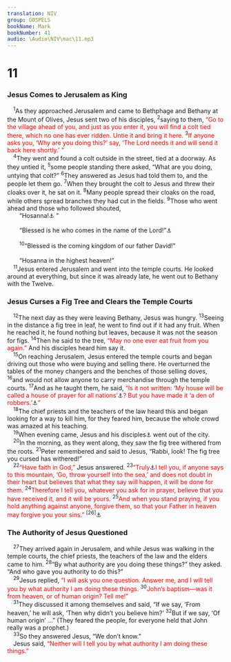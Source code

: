 ```yaml
---
translation: NIV
group: GOSPELS
bookName: Mark 
bookNumber: 41
audio: \Audio\NIV\mac\11.mp3
---
```


<div class="title"><h1>11</h1><h3>Jesus Comes to Jerusalem as King </h3></div>
<span class="verse mac_11_1"> <sup>1</sup>As they approached Jerusalem and came to Bethphage and Bethany at the Mount of Olives, Jesus sent two of his disciples, </span>
<span class="verse mac_11_2"><sup>2</sup>saying to them, <font color="red">“Go to the village ahead of you, and just as you enter it, you will find a colt tied there, which no one has ever ridden. Untie it and bring it here.</font></span>
<span class="verse mac_11_3"><sup>3</sup><font color="red">If anyone asks you, ‘Why are you doing this?’ say, ‘The Lord needs it and will send it back here shortly.’ ”</font><br/></span>
<span class="verse mac_11_4"> <sup>4</sup>They went and found a colt outside in the street, tied at a doorway. As they untied it, </span>
<span class="verse mac_11_5"><sup>5</sup>some people standing there asked, “What are you doing, untying that colt?” </span>
<span class="verse mac_11_6"><sup>6</sup>They answered as Jesus had told them to, and the people let them go. </span>
<span class="verse mac_11_7"><sup>7</sup>When they brought the colt to Jesus and threw their cloaks over it, he sat on it. </span>
<span class="verse mac_11_8"><sup>8</sup>Many people spread their cloaks on the road, while others spread branches they had cut in the fields. </span>
<span class="verse mac_11_9"><sup>9</sup>Those who went ahead and those who followed shouted, <br/>  “Hosanna!<a data-toggle="tooltip" data-placement="bottom" title="A Hebrew expression meaning “Save!” which became an exclamation of praise; also in verse 10">⚓</a> ” <br/><br/>  “Blessed is he who comes in the name of the Lord!”<a data-toggle="tooltip" data-placement="bottom" title="Psalm 118:25,26">⚓</a><br/><br/></span>
<span class="verse mac_11_10">  <sup>10</sup>“Blessed is the coming kingdom of our father David!” <br/><br/>  “Hosanna in the highest heaven!” <br/></span>
<span class="verse mac_11_11"> <sup>11</sup>Jesus entered Jerusalem and went into the temple courts. He looked around at everything, but since it was already late, he went out to Bethany with the Twelve. <br/></span>
<div class="title"><h3>Jesus Curses a Fig Tree and Clears the Temple Courts </h3></div>
<span class="verse mac_11_12"> <sup>12</sup>The next day as they were leaving Bethany, Jesus was hungry. </span>
<span class="verse mac_11_13"><sup>13</sup>Seeing in the distance a fig tree in leaf, he went to find out if it had any fruit. When he reached it, he found nothing but leaves, because it was not the season for figs. </span>
<span class="verse mac_11_14"><sup>14</sup>Then he said to the tree, <font color="red">“May no one ever eat fruit from you again.”</font> And his disciples heard him say it. <br/></span>
<span class="verse mac_11_15"> <sup>15</sup>On reaching Jerusalem, Jesus entered the temple courts and began driving out those who were buying and selling there. He overturned the tables of the money changers and the benches of those selling doves, </span>
<span class="verse mac_11_16"><sup>16</sup>and would not allow anyone to carry merchandise through the temple courts. </span>
<span class="verse mac_11_17"><sup>17</sup>And as he taught them, he said, <font color="red">“Is it not written: ‘My house will be called a house of prayer for all nations’</font><a data-toggle="tooltip" data-placement="bottom" title="Isaiah 56:7">⚓</a><font color="red">? But you have made it ‘a den of robbers.’</font><a data-toggle="tooltip" data-placement="bottom" title="Jer. 7:11">⚓</a><font color="red">”</font><br/></span>
<span class="verse mac_11_18"> <sup>18</sup>The chief priests and the teachers of the law heard this and began looking for a way to kill him, for they feared him, because the whole crowd was amazed at his teaching. <br/></span>
<span class="verse mac_11_19"> <sup>19</sup>When evening came, Jesus and his disciples<a data-toggle="tooltip" data-placement="bottom" title="Some early manuscripts came, Jesus">⚓</a> went out of the city. <br/></span>
<span class="verse mac_11_20"> <sup>20</sup>In the morning, as they went along, they saw the fig tree withered from the roots. </span>
<span class="verse mac_11_21"><sup>21</sup>Peter remembered and said to Jesus, “Rabbi, look! The fig tree you cursed has withered!” <br/></span>
<span class="verse mac_11_22"> <sup>22</sup><font color="red">“Have faith in God,”</font> Jesus answered. </span>
<span class="verse mac_11_23"><sup>23</sup><font color="red">“Truly</font><a data-toggle="tooltip" data-placement="bottom" title="Some early manuscripts “If you have faith in God,” Jesus answered, 23“truly">⚓</a><font color="red">I tell you, if anyone says to this mountain, ‘Go, throw yourself into the sea,’ and does not doubt in their heart but believes that what they say will happen, it will be done for them.</font></span>
<span class="verse mac_11_24"><sup>24</sup><font color="red">Therefore I tell you, whatever you ask for in prayer, believe that you have received it, and it will be yours.</font></span>
<span class="verse mac_11_25"><sup>25</sup><font color="red">And when you stand praying, if you hold anything against anyone, forgive them, so that your Father in heaven may forgive you your sins.”</font></span>
<span class="verse mac_11_26"><sup>[26]</sup><a data-toggle="tooltip" data-placement="bottom" title="Some manuscripts include here words similar to Matt. 6:15.">⚓</a><br/></span>
<div class="title"><h3>The Authority of Jesus Questioned </h3></div>
<span class="verse mac_11_27"> <sup>27</sup>They arrived again in Jerusalem, and while Jesus was walking in the temple courts, the chief priests, the teachers of the law and the elders came to him. </span>
<span class="verse mac_11_28"><sup>28</sup>“By what authority are you doing these things?” they asked. “And who gave you authority to do this?” <br/></span>
<span class="verse mac_11_29"> <sup>29</sup>Jesus replied, <font color="red">“I will ask you one question. Answer me, and I will tell you by what authority I am doing these things.</font></span>
<span class="verse mac_11_30"><sup>30</sup><font color="red">John’s baptism—was it from heaven, or of human origin? Tell me!”</font><br/></span>
<span class="verse mac_11_31"> <sup>31</sup>They discussed it among themselves and said, “If we say, ‘From heaven,’ he will ask, ‘Then why didn’t you believe him?’ </span>
<span class="verse mac_11_32"><sup>32</sup>But if we say, ‘Of human origin’ …” (They feared the people, for everyone held that John really was a prophet.) <br/></span>
<span class="verse mac_11_33"> <sup>33</sup>So they answered Jesus, “We don’t know.” <br/> Jesus said, <font color="red">“Neither will I tell you by what authority I am doing these things.”</font><br/></span>

